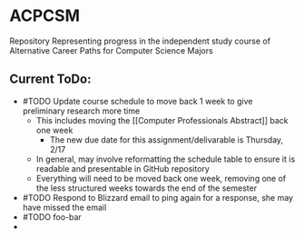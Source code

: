 # ACPCSM
Repository Representing progress in the independent study course of Alternative Career Paths for Computer Science Majors

## Current ToDo:
- #TODO Update course schedule to move back 1 week to give preliminary research more time
	- This includes moving the [[Computer Professionals Abstract]] back one week
		- The new due date for this assignment/delivarable is Thursday, 2/17
	- In general, may involve reformatting the schedule table to ensure it is readable and presentable in GitHub repository
	- Everything will need to be moved back one week, removing one of the less structured weeks towards the end of the semester
- #TODO Respond to Blizzard email to ping again for a response, she may have missed the email
- #TODO foo-bar
- 